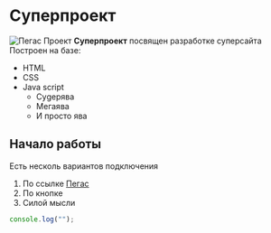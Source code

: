 # Суперпроект
![Пегас](https://bsuedu.ru/upload/iblock/7ac/as-pgs.jpg)
 Проект **Суперпроект** посвящен разработке суперсайта
Построен на базе:
* HTML
* CSS
* Java script
  * Суgерява
  * Мегаява 
  * И просто ява
## Начало работы
Есть несколь вариантов подключения 
1. По ссылке [Пегас](http://pegas.bsu.edu.ru) 
2. По кнопке
3. Силой мысли
```javascript
console.log("");
```

